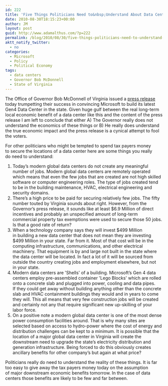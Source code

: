 ```yaml
---
id: 222
title: 'Five Things Politicians Need to&nbsp;Understand About Data Centers'
date: 2010-08-30T18:15:23+00:00
author: JM
layout: post
guid: http://www.adamalthus.com/?p=222
permalink: /blog/2010/08/30/five-things-politicians-need-to-understand-about-data-centers/
aktt_notify_twitter:
  - no
categories:
  - Microsoft
  - Policy
  - Political Economy
tags:
  - data centers
  - Governor Bob McDonnell
  - State of Virginia
---
```

The Office of&nbsp;Governor Bob McDonnell of&nbsp;Virginia issued a <a title="Virginia Press Release" href="http://www.governor.virginia.gov/news/viewRelease.cfm?id=323" target="_blank">press release</a> today trumpetting their success in&nbsp;convincing Microsoft to&nbsp;build its latest Gen4 Data Center in&nbsp;the state. Given huge gulf between the real long-term local economic benefit of&nbsp;a&nbsp;data center like this and the content of&nbsp;the press release I&nbsp;am&nbsp;left to&nbsp;conclude that either A) The Governor really does not understand the economics of&nbsp;these things or B) He&nbsp;really does understand the true economic impact and the press release is&nbsp;a&nbsp;cynical attempt to&nbsp;fool the voters.

For other politicians who might be&nbsp;tempted to&nbsp;spend tax payers money to&nbsp;secure the locations of&nbsp;a&nbsp;data center here are some things you really do&nbsp;need to&nbsp;understand:

  1. Today&rsquo;s modern global data centers do&nbsp;not create any meaningful number of&nbsp;jobs. Modern global data centers are remotely operated which means that even the few jobs that are created are not high skilled software or&nbsp;computer engineering roles. The type of&nbsp;jobs created tend to&nbsp;be&nbsp;in the building maintenance, HVAC, electrical engineering and security domains.
  2. There&rsquo;s a&nbsp;high price to&nbsp;be&nbsp;paid for securing relatively few jobs. The fifty number touted by&nbsp;Virginia sounds about right. However, from the Governor&rsquo;s press release, it&nbsp;sounds like at&nbsp;least $6.9 Million of&nbsp;direct incentives and probably an&nbsp;unspecified amount of&nbsp;long-term commercial property tax exemptions were used to&nbsp;secure those 50 jobs. Is&nbsp;that a&nbsp;good rate of&nbsp;return?
  3. When a&nbsp;technology company says they will invest $499 Million in&nbsp;building a&nbsp;new data center that does not mean they are investing $499 Million in&nbsp;your state. Far from&nbsp;it. Most of&nbsp;that cost will be&nbsp;in&nbsp;the computing infrastructure, communications, and other electrical machinery. That equipment is&nbsp;by&nbsp;and large not built in&nbsp;the state where the data center will be&nbsp;located. In&nbsp;fact a&nbsp;lot of&nbsp;it&nbsp;will be&nbsp;sourced from outside the country creating jobs and employment elsewhere, but not in&nbsp;your state.
  4. Modern data centers are 'Shells' of&nbsp;a&nbsp;building. Microsoft&rsquo;s Gen 4 data centers employ pre-assembled container 'Lego Blocks' which are rolled onto a&nbsp;concrete slab and plugged into power, cooling and data pipes. If&nbsp;they could get away without building anything other than the concrete slab and HVAC containment buildings they would and in&nbsp;years to&nbsp;come they will. This all means that very few construction jobs will be&nbsp;created and certainly not any that require significant new up-skilling of&nbsp;your labor force.
  5. On&nbsp;a&nbsp;positive note a&nbsp;modern global data center is&nbsp;one of&nbsp;the most dense power consumption facilities around. That is&nbsp;why many sites are selected based on&nbsp;access to&nbsp;hydro-power where the cost of&nbsp;energy and distribution challenges can be&nbsp;kept to&nbsp;a&nbsp;minimum. It&nbsp;is&nbsp;possible that the location of&nbsp;a&nbsp;major global data center in&nbsp;Virginia will create the downstream need to&nbsp;upgrade the state&rsquo;s electricity distribution and generation infrastructure. Being forced to&nbsp;do&nbsp;this obviously creates ancillary benefits for other company&rsquo;s but again at&nbsp;what price?

Politicians really do&nbsp;need to&nbsp;understand the reality of&nbsp;these things. It&nbsp;is&nbsp;far too easy to&nbsp;give away the tax payers money today on&nbsp;the assumption of&nbsp;major downstream economic benefits tomorrow. In&nbsp;the case of&nbsp;data centers those benefits are likely to&nbsp;be&nbsp;few and far between.